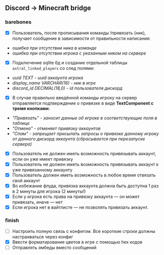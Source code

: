 ## Discord -> Minecraft bridge

### barebones
- [x] Пользователь, после прописывания команды !привязать (ник), получает сообщение в зависимости от правильности написания:
- *ошибка при отсутствии ника в команде*
- *ошибка при отсутствии игрока с указанным ником на сервере*
- [x] Подключение sqlite бд и создание отдельной таблицы `astral_linked_players` со след полями:
- *uuid TEXT - uuid аккаунта игрока*
- *display_name VARCHAR(16) - ник в игре*
- *discord_id DECIMAL(18,0) - id пользователя дискорд*
- [x] В случае правильно введённой команды игроку на сервер отправляется подтверждение о привязке в виде **TextComponent с тремя кнопками**:
- *"Привязать" - заносит данные об игроке в соответствующие поля в таблице*
- *"Отмена" - отменяет привязку аккаунтов*
- *"Спам" - запрещает присылать запросы о привязке данному игроку от данного дискорд аккаунта (сбрасывается при перезапуске сервера)*
- [x] Пользователь не должен иметь возможность привязывать аккаунт, если он уже имеет привязку
- [x] Пользователь не должен иметь возможность привязывать аккаунт к уже привязанному аккаунту
- [x] Пользователь должен иметь возможность в любое время отвязать свой аккаунт
- [x] Во избежание флуда, привязка аккаунта должна быть доступна 1 раз в 2 минуты для игрока (2 минуты!)
- [x] Если у игрока есть права на привязку аккаунта — он может привязать, иначе — нет
- [x] Если игрока нет в вайтлисте — не позволять привязать аккаунт.

### finish
- [ ] Настроить полную связь с конфигом. Все короткие строки должны настраиваться через конфиг
- [x] Ввести форматирование цветов в игре с помощью hex кодов
- [ ] Отправлять эмбеды вместо сообщений
